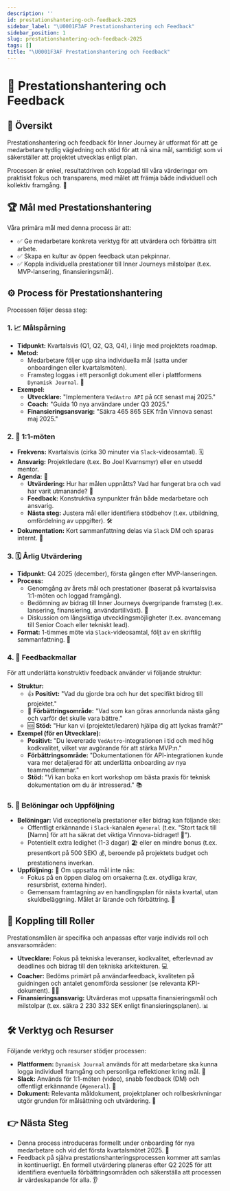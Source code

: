 ```yaml
---
description: ''
id: prestationshantering-och-feedback-2025
sidebar_label: "\U0001F3AF Prestationshantering och Feedback"
sidebar_position: 1
slug: prestationshantering-och-feedback-2025
tags: []
title: "\U0001F3AF Prestationshantering och Feedback"
---
```



# 🎯 Prestationshantering och Feedback

## 🧭 Översikt

Prestationshantering och feedback för Inner Journey är utformat för att ge medarbetare tydlig vägledning och stöd för att nå sina mål, samtidigt som vi säkerställer att projektet utvecklas enligt plan.

Processen är enkel, resultatdriven och kopplad till våra värderingar om praktiskt fokus och transparens, med målet att främja både individuell och kollektiv framgång. 🌱

## 🏆 Mål med Prestationshantering

Våra primära mål med denna process är att:

- ✅ Ge medarbetare konkreta verktyg för att utvärdera och förbättra sitt arbete.
- ✅ Skapa en kultur av öppen feedback utan pekpinnar.
- ✅ Koppla individuella prestationer till Inner Journeys milstolpar (t.ex. MVP-lansering, finansieringsmål).

## ⚙️ Process för Prestationshantering

Processen följer dessa steg:

### 1. 📈 Målspårning

-   **Tidpunkt:** Kvartalsvis (Q1, Q2, Q3, Q4), i linje med projektets roadmap.
-   **Metod:**
    -   Medarbetare följer upp sina individuella mål (satta under onboardingen eller kvartalsmöten).
    -   Framsteg loggas i ett personligt dokument eller i plattformens `Dynamisk Journal`. 📝
-   **Exempel:**
    -   **Utvecklare:** "Implementera `VedAstro API` på `GCE` senast maj 2025."
    -   **Coach:** "Guida 10 nya användare under Q3 2025."
    -   **Finansieringsansvarig:** "Säkra 465 865 SEK från Vinnova senast maj 2025."

### 2. 🤝 1:1-möten

-   **Frekvens:** Kvartalsvis (cirka 30 minuter via `Slack`-videosamtal). 🗓️
-   **Ansvarig:** Projektledare (t.ex. Bo Joel Kvarnsmyr) eller en utsedd mentor.
-   **Agenda:** 📝
    -   **Utvärdering:** Hur har målen uppnåtts? Vad har fungerat bra och vad har varit utmanande? 🤔
    -   **Feedback:** Konstruktiva synpunkter från både medarbetare och ansvarig.
    -   **Nästa steg:** Justera mål eller identifiera stödbehov (t.ex. utbildning, omfördelning av uppgifter). 🛠️
-   **Dokumentation:** Kort sammanfattning delas via `Slack` DM och sparas internt. 💾

### 3. 🗓️ Årlig Utvärdering

-   **Tidpunkt:** Q4 2025 (december), första gången efter MVP-lanseringen.
-   **Process:**
    -   Genomgång av årets mål och prestationer (baserat på kvartalsvisa 1:1-möten och loggad framgång).
    -   Bedömning av bidrag till Inner Journeys övergripande framsteg (t.ex. lansering, finansiering, användartillväxt). 🚀
    -   Diskussion om långsiktiga utvecklingsmöjligheter (t.ex. avancemang till Senior Coach eller tekniskt lead).
-   **Format:** 1-timmes möte via `Slack`-videosamtal, följt av en skriftlig sammanfattning. 📄

### 4. 📝 Feedbackmallar

För att underlätta konstruktiv feedback använder vi följande struktur:

-   **Struktur:**
    -   👍 **Positivt:** "Vad du gjorde bra och hur det specifikt bidrog till projektet."
    -   🤔 **Förbättringsområde:** "Vad som kan göras annorlunda nästa gång och varför det skulle vara bättre."
    -   🆘 **Stöd:** "Hur kan vi (projektet/ledaren) hjälpa dig att lyckas framåt?"
-   **Exempel (för en Utvecklare):**
    -   **Positivt:** "Du levererade `VedAstro`-integrationen i tid och med hög kodkvalitet, vilket var avgörande för att stärka MVP:n."
    -   **Förbättringsområde:** "Dokumentationen för API-integrationen kunde vara mer detaljerad för att underlätta onboarding av nya teammedlemmar."
    -   **Stöd:** "Vi kan boka en kort workshop om bästa praxis för teknisk dokumentation om du är intresserad." 📚

### 5. 🎉 Belöningar och Uppföljning

-   **Belöningar:** Vid exceptionella prestationer eller bidrag kan följande ske:
    -   Offentligt erkännande i `Slack`-kanalen `#general` (t.ex. "Stort tack till [Namn] för att ha säkrat det viktiga Vinnova-bidraget! 🥳").
    -   Potentiellt extra ledighet (1-3 dagar) 🏖️ eller en mindre bonus (t.ex. presentkort på 500 SEK) 💰, beroende på projektets budget och prestationens inverkan.
-   **Uppföljning:** 💬 Om uppsatta mål inte nås:
    -   Fokus på en öppen dialog om orsakerna (t.ex. otydliga krav, resursbrist, externa hinder).
    -   Gemensam framtagning av en handlingsplan för nästa kvartal, utan skuldbeläggning. Målet är lärande och förbättring. 🌱

## 👥 Koppling till Roller

Prestationsmålen är specifika och anpassas efter varje individs roll och ansvarsområden:

-   **Utvecklare:** Fokus på tekniska leveranser, kodkvalitet, efterlevnad av deadlines och bidrag till den tekniska arkitekturen. 💻
-   **Coacher:** Bedöms primärt på användarfeedback, kvaliteten på guidningen och antalet genomförda sessioner (se relevanta KPI-dokument). 🧘‍♀️
-   **Finansieringsansvarig:** Utvärderas mot uppsatta finansieringsmål och milstolpar (t.ex. säkra 2 230 332 SEK enligt finansieringsplanen). 📊

## 🛠️ Verktyg och Resurser

Följande verktyg och resurser stödjer processen:

-   **Plattformen:** `Dynamisk Journal` används för att medarbetare ska kunna logga individuell framgång och personliga reflektioner kring mål. 📓
-   **Slack:** Används för 1:1-möten (video), snabb feedback (DM) och offentligt erkännande (`#general`). 💬
-   **Dokument:** Relevanta måldokument, projektplaner och rollbeskrivningar utgör grunden för målsättning och utvärdering. 📄

## 👉 Nästa Steg

-   Denna process introduceras formellt under onboarding för nya medarbetare och vid det första kvartalsmötet 2025. 🏁
-   Feedback på själva prestationshanteringsprocessen kommer att samlas in kontinuerligt. En formell utvärdering planeras efter Q2 2025 för att identifiera eventuella förbättringsområden och säkerställa att processen är värdeskapande för alla. 👂